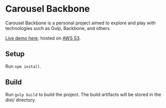 # Carousel Backbone

Carousel Backbone is a personal project aimed to explore and play with technologies such as Gulp, Backbone, and others.

[Live demo here](http://carousel-backbone.s3-website-us-east-1.amazonaws.com), hosted on [AWS S3](https://aws.amazon.com/es/s3).

## Setup

Run `npm install`.

## Build

Run `gulp build` to build the project. The build artifacts will be stored in the dist/ directory.
